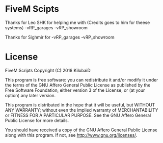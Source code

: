 # FiveM Scipts

Thanks for Leo SHK for helping me with (Credits goes to him for theese systems)
	-vRP_garages
	-vRP_showroom

Thanks for Sighmir for 
	-vRP_garages
	-vRP_showroom	

# License

FiveM Scripts
Copyright (C) 2018 KilobaiD

This program is free software: you can redistribute it and/or modify
it under the terms of the GNU Affero General Public License as published
by the Free Software Foundation, either version 3 of the License, or
(at your option) any later version.

This program is distributed in the hope that it will be useful,
but WITHOUT ANY WARRANTY; without even the implied warranty of
MERCHANTABILITY or FITNESS FOR A PARTICULAR PURPOSE.  See the
GNU Affero General Public License for more details.

You should have received a copy of the GNU Affero General Public License
along with this program.  If not, see <http://www.gnu.org/licenses/>.

